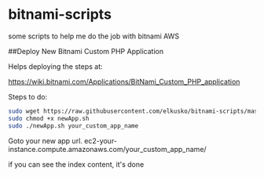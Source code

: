 # bitnami-scripts
some scripts to help me do the job with bitnami AWS 


##Deploy New Bitnami Custom PHP Application

Helps deploying the steps at:

https://wiki.bitnami.com/Applications/BitNami_Custom_PHP_application

Steps to do:
~~~bash
sudo wget https://raw.githubusercontent.com/elkusko/bitnami-scripts/master/newApp.sh
sudo chmod +x newApp.sh
sudo ./newApp.sh your_custom_app_name
~~~

Goto your new app url.
ec2-your-instance.compute.amazonaws.com/your_custom_app_name/

if you can see the index content, it's done

